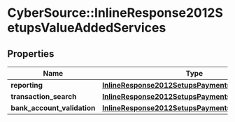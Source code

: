 # CyberSource::InlineResponse2012SetupsValueAddedServices

## Properties
Name | Type | Description | Notes
------------ | ------------- | ------------- | -------------
**reporting** | [**InlineResponse2012SetupsPaymentsDigitalPayments**](InlineResponse2012SetupsPaymentsDigitalPayments.md) |  | [optional] 
**transaction_search** | [**InlineResponse2012SetupsPaymentsDigitalPayments**](InlineResponse2012SetupsPaymentsDigitalPayments.md) |  | [optional] 
**bank_account_validation** | [**InlineResponse2012SetupsPaymentsDigitalPayments**](InlineResponse2012SetupsPaymentsDigitalPayments.md) |  | [optional] 


